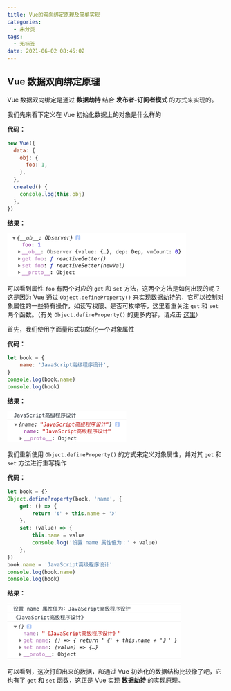 ```yaml
---
title: Vue的双向绑定原理及简单实现
categories:
  - 未分类
tags:
  - 无标签
date: 2021-06-02 08:45:02
---
```


## Vue 数据双向绑定原理

Vue 数据双向绑定是通过 **数据劫持** 结合 **发布者-订阅者模式** 的方式来实现的。

我们先来看下定义在 Vue 初始化数据上的对象是什么样的

**代码：**

``` javascript
new Vue({
  data: {
    obj: {
      foo: 1,
    },
  },
  created() {
    console.log(this.obj)
  },
})
```

**结果：**

![image-20210602085733736](Vue的双向绑定原理及简单实现/image-20210602085733736.png)

可以看到属性 `foo` 有两个对应的 `get` 和 `set` 方法，这两个方法是如何出现的呢？这是因为 Vue 通过 `Object.defineProperty()` 来实现数据劫持的，它可以控制对象属性的一些特有操作，如读写权限、是否可枚举等，这里着重关注 `get` 和 `set` 两个函数。（有关 `Object.defineProperty()` 的更多内容，请点击 [这里](https://developer.mozilla.org/zh-CN/docs/Web/JavaScript/Reference/Global_Objects/Object/defineProperty)）

首先，我们使用字面量形式初始化一个对象属性

**代码：**

```javascript
let book = {
    name: 'JavaScript高级程序设计',
}
console.log(book.name)
console.log(book)
```

**结果：**

![image-20210602091027981](Vue的双向绑定原理及简单实现/image-20210602091027981.png)

我们重新使用 `Object.defineProperty()` 的方式来定义对象属性，并对其 `get` 和 `set` 方法进行重写操作

**代码：**

```javascript
let book = {}
Object.defineProperty(book, 'name', {
    get: () => {
        return '《' + this.name + '》'
    },
    set: (value) => {
        this.name = value
        console.log('设置 name 属性值为：' + value)
    },
})
book.name = 'JavaScript高级程序设计'
console.log(book.name)
console.log(book)
```

**结果：**

![image-20210602091544506](Vue的双向绑定原理及简单实现/image-20210602091544506.png)

可以看到，这次打印出来的数据，和通过 Vue 初始化的数据结构比较像了吧，它也有了 `get` 和 `set` 函数，这正是 Vue 实现 **数据劫持** 的实现原理。
